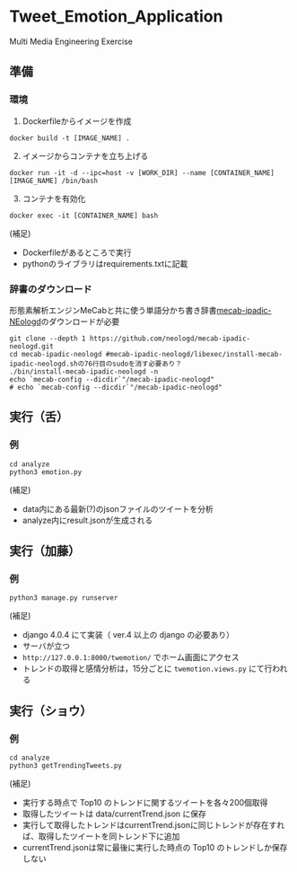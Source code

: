  # Tweet_Emotion_Application
Multi Media Engineering Exercise

## 準備
### 環境
1. Dockerfileからイメージを作成
```
docker build -t [IMAGE_NAME] .
```
2. イメージからコンテナを立ち上げる
```
docker run -it -d --ipc=host -v [WORK_DIR] --name [CONTAINER_NAME] [IMAGE_NAME] /bin/bash
```
3. コンテナを有効化
```
docker exec -it [CONTAINER_NAME] bash
```
(補足)
* Dockerfileがあるところで実行
* pythonのライブラリはrequirements.txtに記載

### 辞書のダウンロード
形態素解析エンジンMeCabと共に使う単語分かち書き辞書[mecab-ipadic-NEologd](https://github.com/neologd/mecab-ipadic-neologd)のダウンロードが必要
```
git clone --depth 1 https://github.com/neologd/mecab-ipadic-neologd.git
cd mecab-ipadic-neologd #mecab-ipadic-neologd/libexec/install-mecab-ipadic-neologd.shの76行目のsudoを消す必要あり？
./bin/install-mecab-ipadic-neologd -n
echo `mecab-config --dicdir`"/mecab-ipadic-neologd"
# echo `mecab-config --dicdir`"/mecab-ipadic-neologd"
```

## 実行（舌）
### 例
```
cd analyze
python3 emotion.py
```
(補足)
* data内にある最新(?)のjsonファイルのツイートを分析
* analyze内にresult.jsonが生成される

## 実行（加藤）
### 例
```
python3 manage.py runserver
```
(補足)
* django 4.0.4 にて実装（ ver.4 以上の django の必要あり）
* サーバが立つ
* `http://127.0.0.1:8000/twemotion/` でホーム画面にアクセス
* トレンドの取得と感情分析は，15分ごとに `twemotion.views.py` にて行われる

## 実行（ショウ）
### 例
```
cd analyze
python3 getTrendingTweets.py
```
(補足)
* 実行する時点で Top10 のトレンドに関するツイートを各々200個取得
* 取得したツイートは data/currentTrend.json に保存
* 実行して取得したトレンドはcurrentTrend.jsonに同じトレンドが存在すれば、取得したツイートを同トレンド下に追加
* currentTrend.jsonは常に最後に実行した時点の Top10 のトレンドしか保存しない
